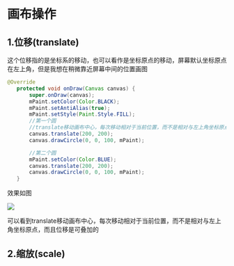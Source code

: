 # 画布操作       

## 1.位移(translate)        
这个位移指的是坐标系的移动，也可以看作是坐标原点的移动，屏幕默认坐标原点在左上角，但是我想在稍微靠近屏幕中间的位置画图      

```java
@Override
   protected void onDraw(Canvas canvas) {
       super.onDraw(canvas);
       mPaint.setColor(Color.BLACK);
       mPaint.setAntiAlias(true);
       mPaint.setStyle(Paint.Style.FILL);
       //第一个圆
       //translate移动画布中心，每次移动相对于当前位置，而不是相对与左上角坐标原点
       canvas.translate(200, 200);
       canvas.drawCircle(0, 0, 100, mPaint);

       //第二个圆
       mPaint.setColor(Color.BLUE);
       canvas.translate(200, 200);
       canvas.drawCircle(0, 0, 100, mPaint);
   }
```     
效果如图        

![](http://i2.muimg.com/588926/6413f9e051e3b51d.png)     

可以看到translate移动画布中心，每次移动相对于当前位置，而不是相对与左上角坐标原点，而且位移是可叠加的        

## 2.缩放(scale)       
